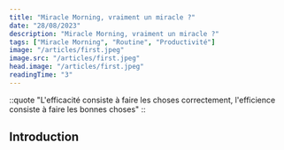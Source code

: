 ```yaml
---
title: "Miracle Morning, vraiment un miracle ?"
date: "28/08/2023"
description: "Miracle Morning, vraiment un miracle ?"
tags: ["Miracle Morning", "Routine", "Productivité"]
image: "/articles/first.jpeg"
image.src: "/articles/first.jpeg"
head.image: "/articles/first.jpeg"
readingTime: "3"
---
```


::quote
"L'efficacité consiste à faire les choses correctement, l'efficience consiste à faire les bonnes choses"
::

## Introduction